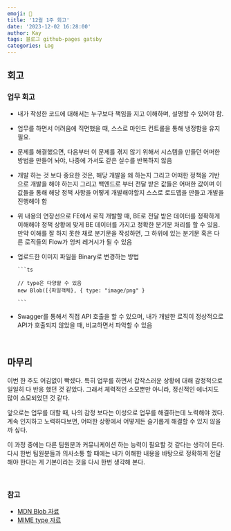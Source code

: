 ```yaml
---
emoji: 👋
title: '12월 1주 회고'
date: '2023-12-02 16:28:00'
author: Kay
tags: 블로그 github-pages gatsby
categories: Log
---
```


## 회고

### 업무 회고

- 내가 작성한 코드에 대해서는 누구보다 책임을 지고 이해하며, 설명할 수 있어야 함.
- 업무를 하면서 어려움에 직면했을 때, 스스로 마인드 컨트롤을 통해 냉정함을 유지 필요.
- 문제를 해결했으면, 다음부터 이 문제를 겪지 않기 위해서 시스템을 만들던 어떠한 방법을 만들어 놔야, 나중에 가서도 같은 실수를 반복하지 않음
- 개발 하는 것 보다 중요한 것은, 해당 개발을 왜 하는지 그리고 어떠한 정책을 기반으로 개발을 해야 하는지 그리고 백엔드로 부터 전달 받은 값들은 어떠한 값이며 이 값들을 통해 해당 정책 사항을 어떻게 개발해야할지 스스로 로드맵을 만들고 개발을 진행해야 함
- 위 내용의 연장선으로 FE에서 로직 개발할 때, BE로 전달 받은 데이터를 정확하게 이해해야 정책 상황에 맞게 BE 데이터를 가지고 정확한 분기문 처리를 할 수 있음. 만약 이해를 잘 하지 못한 채로 분기문을 작성하면, 그 하위에 있는 분기문 혹은 다른 로직들의 Flow가 엉켜 레거시가 될 수 있음
- 업로드한 이미지 파일을 Binary로 변경하는 방법

      ```ts

      // type은 다양할 수 있음
      new Blob([{파일객체}, { type: "image/png" }

      ```

- Swagger를 통해서 직접 API 호출을 할 수 있으며, 내가 개발한 로직이 정상적으로 API가 호출되지 않았을 때, 비교하면서 파악할 수 있음

<br>

## 마무리

이번 한 주도 어김없이 빡셌다. 특히 업무를 하면서 갑작스러운 상황에 대해 감정적으로 일일히 다 반응 했던 것 같았다. 그래서 체력적인 소모뿐만 아니라, 정신적인 에너지도 많이 소모되었던 것 같다.

앞으로는 업무를 대할 때, 나의 감정 보다는 이성으로 업무를 해결하는데 노력해야 겠다. 계속 인지하고 노력하다보면, 어떠한 상황에서 어떻게든 슬기롭게 해결할 수 있지 않을 까 싶다.

이 과정 중에는 다른 팀원분과 커뮤니케이션 하는 능력이 필요할 것 같다는 생각이 든다. 다시 한번 팀원분들과 의사소통 할 때에는 내가 이해한 내용을 바탕으로 정확하게 전달해야 한다는 게 기본이라는 것을 다시 한번 생각해 본다.

<br>

### 참고

- [MDN Blob 자료](https://developer.mozilla.org/ko/docs/Web/API/Blob/Blob)
- [MIME type 자료](https://developer.mozilla.org/ko/docs/Glossary/MIME_type)

```toc

```
